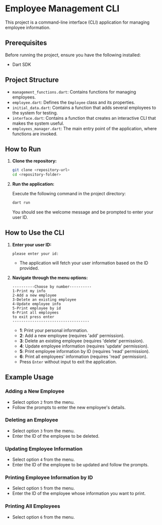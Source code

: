 # Employee Management CLI

This project is a command-line interface (CLI) application for managing employee information.

## Prerequisites

Before running the project, ensure you have the following installed:

- Dart SDK

## Project Structure

- `management_functions.dart`: Contains functions for managing employees.
- `employee.dart`: Defines the `Employee` class and its properties.
- `initial_data.dart`: Contains a function that adds several employees to the system for testing.
- `interface.dart`: Contains a function that creates an interactive CLI that makes the system useful.
- `employees_manager.dart`: The main entry point of the application, where functions are invoked.

## How to Run

1. **Clone the repository:**

    ```bash
    git clone <repository-url>
    cd <repository-folder>
    ```


2. **Run the application:**

    Execute the following command in the project directory:

    ```bash
    dart run
    ```

    You should see the welcome message and be prompted to enter your user ID.

## How to Use the CLI

1. **Enter your user ID:**

    ```text
    please enter your id:
    ```

    - The application will fetch your user information based on the ID provided.

2. **Navigate through the menu options:**

    ```text
    ----------Choose by number----------
    1-Print my info
    2-Add a new employee
    3-Delete an existing employee
    4-Update employee info
    5-Print employee by id
    6-Print all employees
    to exit press enter
    -----------------------------------
    ```

    - **1**: Print your personal information.
    - **2**: Add a new employee (requires 'add' permission).
    - **3**: Delete an existing employee (requires 'delete' permission).
    - **4**: Update employee information (requires 'update' permission).
    - **5**: Print employee information by ID (requires 'read' permission).
    - **6**: Print all employees' information (requires 'read' permission).
    - Press `Enter` without input to exit the application.

## Example Usage

### Adding a New Employee

- Select option `2` from the menu.
- Follow the prompts to enter the new employee's details.

### Deleting an Employee

- Select option `3` from the menu.
- Enter the ID of the employee to be deleted.

### Updating Employee Information

- Select option `4` from the menu.
- Enter the ID of the employee to be updated and follow the prompts.

### Printing Employee Information by ID

- Select option `5` from the menu.
- Enter the ID of the employee whose information you want to print.

### Printing All Employees

- Select option `6` from the menu.


